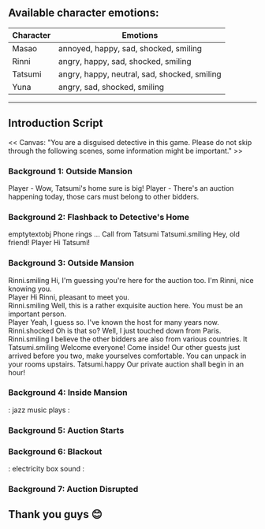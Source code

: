 ## Available character emotions:
Character | Emotions
--------- | --------
Masao | annoyed, happy, sad, shocked, smiling
Rinni |angry, happy, sad, shocked, smiling
Tatsumi | angry, happy, neutral, sad, shocked, smiling
Yuna | angry, sad, shocked, smiling

---

## Introduction Script

<< Canvas: "You are a disguised detective in this game. Please do not skip through the following scenes, some information might be important." >>

### Background 1: Outside Mansion
Player - Wow, Tatsumi's home sure is big!
Player - There's an auction happening today, those cars must belong to other bidders.

### Background 2: Flashback to Detective's Home
emptytextobj      Phone rings ...  Call from Tatsumi
Tatsumi.smiling   Hey, old friend!
Player            Hi Tatsumi!

### Background 3: Outside Mansion 
Rinni.smiling     Hi, I'm guessing you're here for the auction too. I'm Rinni, nice knowing you.  
Player            Hi Rinni, pleasant to meet you.  
Rinni.smiling     Well, this is a rather exquisite auction here. You must be an important person.  
Player            Yeah, I guess so. I've known the host for many years now.  
Rinni.shocked     Oh is that so? Well, I just touched down from Paris.  
Rinni.smiling     I believe the other bidders are also from various countries. It  
Tatsumi.smiling   Welcome everyone! Come inside! Our other guests just arrived before you two, make yourselves comfortable. You can unpack in your rooms upstairs.
Tatsumi.happy     Our private auction shall begin in an hour!

### Background 4: Inside Mansion
: jazz music plays :


### Background 5: Auction Starts


### Background 6: Blackout
: electricity box sound :


### Background 7: Auction Disrupted



## Thank you guys 😊
